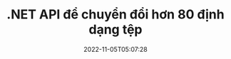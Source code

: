---
############################# Static ############################
layout: "product"
date: 2022-11-05T05:07:28
draft: false

product: "Conversion"
product_tag: "conversion"
platform: .NET
platform_tag: net

############################# Head ############################
head_title: "C# API chuyển đổi tài liệu .NET | Chuyển đổi PDF Word Excel sang PPTX HTML Hình ảnh"
head_description: "C# API chuyển đổi tài liệu .NET. Chuyển đổi PDF Word DOC DOCX, Bảng tính Excel PPT PPTX, HTML, PSD, MPT MPP, Email MSG EMLX, AutoCAD và các định dạng tệp hình ảnh."

############################# Header ############################
title: ".NET API để chuyển đổi hơn 80 định dạng tệp"
description: "API đơn giản để tích hợp chức năng chuyển đổi tài liệu & hình ảnh vào các ứng dụng .NET mà không cần cài đặt bất kỳ phần mềm bên ngoài nào."
button:
    enable: true
    icon: "fas fa-arrow-down"
    label: "Tải xuống bản dùng thử miễn phí"
    link: "https://downloads.groupdocs.com/conversion/net"

############################# SubMenu ############################
submenu:
    enable: true
    
    left:
        img_alt: "GroupDocs.Conversion for .NET"
        image: "https://www.groupdocs.cloud/templates/groupdocs/images/product-logos/groupdocs-conversion-net.png"
        product: "GroupDocs.Conversion"
        platform: ".NET"

    middle:
        button:
            # button loop
            - link: "#overview"
              text: "Tổng quan"

            # button loop
            - link: "#features"
              text: "Đặc trưng"

            # button loop
            - link: "#support"
              text: "Ủng hộ"

            # button loop
            - link: "https://products.groupdocs.app/conversion"
              text: "Bản thử trực tiếp"

            # button loop
            - link: "https://purchase.groupdocs.com/pricing/conversion/net"
              text: "Định giá"

    right:
        link_download: "https://downloads.groupdocs.com/conversion"
        link_learn: "https://docs.groupdocs.com/conversion/net/"
        link_buy: "https://purchase.groupdocs.com"

############################# Overview ############################
overview:
    enable: true
    content: |
      GroupDocs.Conversion for .NET cung cấp một bộ API đơn giản, cho phép các nhà phát triển xây dựng các ứng dụng chuyển đổi tài liệu mạnh mẽ trong C#, ASP.NET và các công nghệ liên quan đến .NET khác. API GroupDocs.Conversion for .NET cung cấp giải pháp chuyển đổi tệp nhanh chóng, hiệu quả và đáng tin cậy cho người dùng cuối của bạn. Nó hỗ trợ thực hiện chuyển đổi chính xác giữa tất cả các định dạng tài liệu kinh doanh phổ biến bao gồm: PDF, HTML, Email, tài liệu Microsoft Word, bảng tính Excel, bản trình bày PowerPoint, Project, Photoshop, CorelDraw, AutoCAD, sơ đồ, định dạng tệp hình ảnh raster và nhiều hơn nữa. Thư viện trình chuyển đổi tài liệu tự động phát hiện định dạng tài liệu nguồn và cung cấp cho bạn tất cả quyền kiểm soát để chuyển đổi toàn bộ tài liệu hoặc các trang cụ thể sang định dạng đầu ra mong muốn. Việc thay thế các phông chữ bị thiếu bằng những phông chữ ưa thích và thêm hình mờ văn bản hoặc hình ảnh vào bất kỳ trang tài liệu nào sẽ dễ dàng hơn.

      GroupDocs.Conversion for .NET có thể được sử dụng để phát triển các ứng dụng trong bất kỳ môi trường phát triển nào nhắm mục tiêu đến nền tảng .NET. Nó tương thích với tất cả các ngôn ngữ dựa trên .NET và hỗ trợ các hệ điều hành phổ biến (Windows, Linux, MacOS) nơi có thể cài đặt các khung Mono hoặc .NET (bao gồm cả .NET Core).
    tabs:
      enable: true
      
      ## TAB ONE ##
      tab_one:
        description: |
          Sau đây là tổng quan về GroupDocs.Conversion for .NET:
        
        right:
          enable: true
          icon: "fab fa-html5"
          title: "Tổng quan"
          content: |
            * Tự động phát hiện loại tệp
            * Chuyển đổi tài liệu
            * Chuyển đổi bản trình bày
            * Chuyển đổi bảng tính
            * Chuyển đổi hình ảnh Raster
            * Chuyển đổi tài liệu PDF
            * Chuyển đổi các định dạng khác
            * Áp dụng hình mờ
            * Chỉ định mật khẩu tệp
            * Tùy chỉnh chuyển đổi

      ## TAB TWO ##
      tab_two:
        description: |
          GroupDocs.Conversion for .NET hỗ trợ chuyển đổi giữa tất cả [định dạng tệp tài liệu] phổ biến và thường được sử dụng (https://docs.groupdocs.com/conversion/net/supported-document-formats/).

        left:
          enable: true
          table:
            # table loop
            - title: "Chuyển đổi từ:"
              content: |
                * ** Tài liệu **: DOC, DOCX, DOCM, DOT, DOTX, DOTM, RTF, TXT, ODT, OTT
                * ** Bảng tính **: XLS, XLSX, XLSM, XLSB, CSV, XLS2003, ODS, TSV, XLT, XLTX, XLTM, XLAM, FODS, SXC
                * ** Bản trình bày **: PPT, PPTX, PPS, PPSX, ODP, POT, POTX, POTM, PPTM, PPSM, FODP
                * ** Hình ảnh **: TIF, TIFF, JPG, JPEG, PNG, GIF, BMP, ICO, DIB, JPC, JPEG-LS, JPEG2000
                * ** Di động **: PDF, XPS, OXPS, EPUB
                * ** HTML **: HTM, HTML, MHTML
                * ** Metafiles **: EMZ, WMZ
                * ** PhotoShop **: PSD
                * ** Dự án **: MPP, MPT, MPX
                * ** Outlook **: PST, OST
                * ** Email **: MSG, EML, EMLX
                * ** Sơ đồ **: VSD, VSDX, VSDM, VSS, VSSM, VST, VSTM, VSX, VTX, VDW, VDX, SVG, SVGZ
                * ** AutoCAD **: DXF, DWG, DWF, STL, IFC, DWT
                * ** PostScript **: EPS, PS, PSL, CGM
                * ** CorelDRAW **: CDR, CMX
                * ** Khác **: VCF, PLT, LGS, OTG, MD, AI, LOG

        right:
          enable: true
          table:
            # table loop
            - title: "Chuyển đổi thành:"
              content: |
                * ** Tài liệu **: DOC, DOCX, DOCM, DOT, DOTX, DOTM, RTF, TXT, ODT, OTT
                * ** Bảng tính **: XLS, XLSX, XLSM, XLSB, CSV, XLS2003, TSV, XLTX, ODS, XLAM, FODS, DIF, SXC
                * ** Bản trình bày **: PPT, PPTX, PPS, PPSX, ODP, POTX, POTM, PPTM, PPSM, FODP
                * ** Hình ảnh **: TIF, TIFF, JPG, JPEG, PNG, GIF, BMP, ICO, JPEG2000
                * ** Metafiles **: EMF, WMF, EMZ, WMZ
                * ** Sơ đồ **: SVGZ
                * ** Di động **: PDF, XPS
                * ** HTML **: HTM, HTML, MHTML
                * ** Khác **: MD

      ## TAB THREE ##
      tab_three:
        description: |
          GroupDocs.Conversion for .NET hỗ trợ các Hệ điều hành, Khung và Trình quản lý Gói sau:
      
        left:
          enable: true
          table:
            # table loop
            - icon: "fab fa-windows"
              title: "Các hệ điều hành"
              content: |
                Windows Desktop, Windows Server, Windows Azure, Linux, MacOS

            # table loop
            - icon: "fas fa-code"
              title: "Khung được hỗ trợ"
              content: |
                Frameworks: .NET Framework, .NET Standard, .NET Core, Mono

        right:
          enable: true
          table:
            # table loop
            - icon: "fas fa-box"
              title: "Trình quản lý gói"
              content: |
                Nuget

            # table loop
            - icon: "fas fa-tools"
              title: "Trình quản lý gói"
              content: |
                Microsoft Visual Studio, Xamarin, MonoDevelop

############################# Features ############################
features:
    enable: true
    title: "Tính năng của GroupDocs.Conversion for .NET"

    feature:
      # feature loop
      - icon: "fas fa-copy"
        content: "Tích hợp dễ dàng & cấp phép được đo lường"

      # feature loop
      - icon: "fas fa-eye"
        content: "Đặt Tùy chọn Thu phóng Mặc định khi Chuyển đổi thành Từ, Trang trình bày hoặc Ô"

      # feature loop
      - icon: "fas fa-bolt"
        content: "Chuyển đổi thành / từ tất cả các Định dạng Hình ảnh Raster Phổ biến & Chỉ định DPI Hình ảnh, Chiều cao & Chiều rộng"
      
      # feature loop
      - icon: "fas fa-file-powerpoint"
        content: "Chuyển đổi PDF & hình ảnh sang thang độ xám & tuyến tính hóa tài liệu PDF cho web"

      # feature loop
      - icon: "fas fa-code"
        content: "Chỉ định Cấp độ Dấu trang, Cấp độ Tiêu đề và Cấp độ Mở rộng trong Chuyển đổi Word sang PDF / XPS"

      # feature loop
      - icon: "fas fa-cloud"
        content: "Định cấu hình & đặt hình mờ trong tài liệu được chuyển đổi làm nền để hiển thị phía sau văn bản"

      # feature loop
      - icon: "fas fa-remove-format"
        content: "Hiển thị tiêu đề email trong quá trình chuyển đổi từ email"

      # feature loop
      - icon: "fas fa-comment-slash"
        content: "Đặt Thư mục Phông chữ Tùy chỉnh & Tải / Thay thế Phông chữ rõ ràng trong quá trình Chuyển đổi Tài liệu"

      # feature loop
      - icon: "fas fa-location-arrow"
        content: "Đặt Phông chữ Mặc định để Thay thế Phông chữ Thiếu cho Chuyển đổi Tài liệu, Trang trình bày & Bảng tính"

      # feature loop
      - icon: "fas fa-border-all"
        content: ""

      # feature loop
      - icon: "fas fa-wrench"
        content: "Chuyển đổi Bảng tính với Đường lưới & Xóa Nhận xét khỏi Trang trình bày trong khi Chuyển đổi"

      # feature loop
      - icon: "fas fa-columns"
        content: "Chuyển đổi các trang tài liệu cụ thể thành định dạng PDF & chuyển đổi phạm vi ô cụ thể trong bảng tính"

      # feature loop
      - icon: "fas fa-file-word"
        content: "Hiển thị Trang tính Ẩn & Bỏ qua Hàng và Cột trống trong khi Chuyển đổi Bảng tính"

      # feature loop
      - icon: "fas fa-envelope"
        content: "Đếm tổng số trang của tài liệu & đặt mật khẩu thành tài liệu không được bảo vệ trong quá trình chuyển đổi"

      # feature loop
      - icon: "fas fa-print"
        content: "Tùy chọn xóa chú thích & tệp nhúng khỏi PDF"

      # feature loop
      - icon: "fas fa-file-archive"
        content: "Tạo Đánh dấu tuân thủ HTML 5 khi chuyển đổi sang HTML"

      # feature loop
      - icon: "fas fa-lock"
        content: "Tự động phát hiện Loại nguồn & Trả lại tất cả các Chuyển đổi có thể có khi Chuyển đổi từ Luồng"

      # feature loop
      - icon: "fas fa-file-code"
        content: "Khả năng trả lại từng trang trong luồng riêng biệt trong khi chuyển đổi sang PDF hoặc HTML"
      
      # feature loop
      - icon: "fas fa-fill-drip"
        content: "Hiển thị / Ẩn Đánh dấu, Nhận xét & Theo dõi Thay đổi trong khi Chuyển đổi từ Word"

      # feature loop
      - icon: "fas fa-file-excel"
        content: "Chuyển đổi DOCX sang Tiff G3 với tùy chọn đổ bóng"

      # feature loop
      - icon: "fas fa-heading"
        content: "Chuyển đổi các bố cục cụ thể khi chuyển đổi từ tài liệu CAD"

      # feature loop
      - icon: "fas fa-project-diagram"
        content: "Đặt tên tự động khi lưu tài liệu đã chuyển đổi thành tệp"

      # feature loop
      - icon: "fas fa-cube"
        content: "Cấp phép được đo lường được hỗ trợ để được lập hóa đơn dựa trên việc sử dụng API"

      # feature loop
      - icon: "fab fa-uncharted"
        content: "Chuyển đổi sơ đồ sang định dạng tệp xử lý văn bản"
      
      # feature loop
      - icon: "fab fa-uncharted"
        content: "Thêm số trang trong khi chuyển đổi HTML sang tài liệu xử lý Word"

      # feature loop
      - icon: "fab fa-uncharted"
        content: "Chuyển đổi tài liệu XML sang bất kỳ định dạng nào mà không cần chuyển đổi"

      # feature loop
      - icon: "fab fa-uncharted"
        content: "Giám sát Tiến trình Chuyển đổi Tệp (Bắt đầu, Kết thúc) Trực tiếp từ Ứng dụng phía Máy khách"

    more_feature:
      # more_feature_loop
      - title: "Dễ dàng chuyển đổi định dạng tài liệu"
        content: |
          Sử dụng GroupDocs.Conversion for .NET, việc chuyển đổi định dạng tệp tài liệu rất dễ dàng. Ví dụ sau cho bạn thấy cách chuyển đổi tệp PDF thành tệp DOC bằng cách sử dụng C#:  
            
          {features.more_feature.step1} 
          {features.more_feature.step2} 
          {features.more_feature.step3} 
            
          ```csharp    
           // Tải tệp nguồn DOCX để chuyển đổi
          var converter = new GroupDocs.Conversion.Converter("input.docx");
          // Chuẩn bị các tùy chọn chuyển đổi cho định dạng mục tiêu PDF
          var convertOptions = converter.GetPossibleConversions()["pdf"].ConvertOptions;
          // Chuyển sang định dạng PDF
          converter.Convert("output.pdf", convertOptions);
          ```
            
      # more_feature_loop
      - title: "Chuyển đổi sang định dạng hình ảnh"
        content: "GroupDocs.Conversion for .NET có thể được sử dụng để phát triển các ứng dụng trong bất kỳ môi trường phát triển nào nhắm mục tiêu đến nền tảng .NET. Nó tương thích với tất cả các ngôn ngữ dựa trên .NET và hỗ trợ các hệ điều hành phổ biến (Windows, Linux, MacOS) nơi có thể cài đặt các khung Mono hoặc .NET (bao gồm cả .NET Core)."

      # more_feature_loop
      - title: "Hỗ trợ nhiều loại định dạng PDF khác nhau"
        content: |
          API GroupDocs.Conversion for .NET hỗ trợ chuyển đổi tài liệu sang các loại / định dạng PDF sau:  
            
          * PdfA_1A
          * PdfA_1B
          * PdfA_2A
          * PdfA_3A
          * PdfA_2B
          * PdfA_2U
          * PdfA_3B
          * PdfA_3U
          * v1_3
          * v1_4
          * v1_5
          * v1_6
          * v1_7
          * PdfX_1A
          * PdfX3

############################# Support ############################
support:
    enable: true

############################# Solutions ############################
solutions:
    enable: true
    title: "GroupDocs.Conversion cung cấp các API chuyển đổi tài liệu cho các môi trường phát triển phổ biến khác"

    solution:
        # solution loop
        - img_alt: "GroupDocs.Conversion cho Java"
          image: "https://www.groupdocs.cloud/templates/groupdocs/images/product-logos/groupdocs-conversion-java.png"
          product: "GroupDocs.Conversion"
          platform: "Java"
          link: "/ convert / java /"

############################# Back to top ###############################
back_to_top:
  enable: true
---